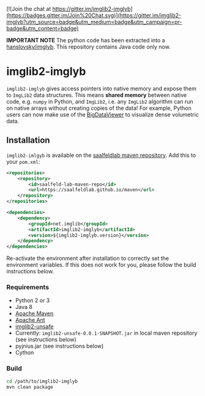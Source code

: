 [![Join the chat at https://gitter.im/imglib2-imglyb](https://badges.gitter.im/Join%20Chat.svg)](https://gitter.im/imglib2-imglyb?utm_source=badge&utm_medium=badge&utm_campaign=pr-badge&utm_content=badge)

**IMPORTANT NOTE** The python code has been extracted into a [hanslovsky/imglyb](https://github.com/hanslovsky/imglyb). This repository contains Java code only now.

# imglib2-imglyb

`imglib2-imglyb` gives access pointers into native memory and expose them to `ImgLib2` data structures.
This means **shared memory** between native code, e.g. `numpy` in Python, and `ImgLib2`, i.e. any `ImgLib2` algorithm can run on native arrays without creating copies of the data!
For example, Python users can now make use of the [BigDataViewer](https://github.com/bigdataviewer/bigdataviewer-core) to visualize dense volumetric data.


## Installation

`imglib2-imlgyb` is available on the [saalfeldlab maven repository](https://github.com/saalfeldlab/maven). Add this to your `pom.xml`:
```xml
<repositories>
    <repository>
        <id>saalfeld-lab-maven-repo</id>
        <url>https://saalfeldlab.github.io/maven</url>
    </repository>
</repositories>

<dependencies>
    <dependency>
        <groupId>net.imglib</groupId>
        <artifactId>imglib2-imglyb</artifactId>
        <version>${imglib2-imglyb.version}</version>
    </dependency>
</dependencies>
```
Re-activate the environment after installation to correctly set the environment variables.
If this does not work for you, please follow the build instructions below.

### Requirements
 * Python 2 or 3
 * Java 8
 * [Apache Maven](https://maven.apache.org/)
 * [Apache Ant](http://ant.apache.org/)
 * [imglib2-unsafe](https://github.com/imglib/imglib2-unsafe)
 * Currently: `imglib2-unsafe-0.0.1-SNAPSHOT.jar` in local maven repository (see instructions below)
 * pyjnius.jar (see instructions below)
 * Cython

### Build
```bash
cd /path/to/imglib2-imglyb
mvn clean package
```


